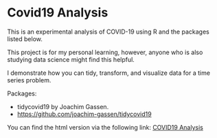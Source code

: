 # Covid19 Analysis

This is an experimental analysis of COVID-19 using R and the packages listed below.

This project is for my personal learning, however, anyone who is also studying data science might find this helpful.

I demonstrate how you can tidy, transform, and visualize data for a time series problem.

Packages:
* tidycovid19 by Joachim Gassen.
* https://github.com/joachim-gassen/tidycovid19

You can find the html version via the following link:
[COVID19 Analysis](https://vincentole.github.io/covid19_analysis/)
